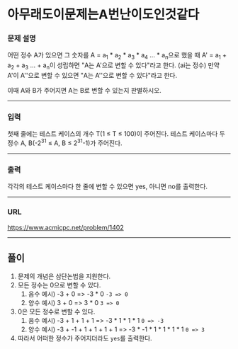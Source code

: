 # 아무래도이문제는A번난이도인것같다

### 문제 설명

어떤 정수 A가 있으면 그 숫자를 A = a<sub>1</sub> * a<sub>2</sub> * a<sub>3</sub> * a<sub>4</sub> ... * a<sub>n</sub>으로 했을 때 A' = a<sub>1</sub> + a<sub>2</sub> + a<sub>3</sub> ... + a<sub>n</sub>이 성립하면 "A는 A'으로 변할 수 있다"라고 한다. (ai는 정수) 만약 A'이 A''으로 변할 수 있으면 "A는 A''으로 변할 수 있다"라고 한다.

이때 A와 B가 주어지면 A는 B로 변할 수 있는지 판별하시오.

-----------
### 입력

첫째 줄에는 테스트 케이스의 개수 T(1 ≤ T ≤ 100)이 주어진다. 테스트 케이스마다 두 정수 A, B(-2<sup>31</sup> ≤ A, B ≤ 2<sup>31</sup>-1)가 주어진다.

-----------
### 출력

각각의 테스트 케이스마다 한 줄에 변할 수 있으면 yes, 아니면 no를 출력한다.

-----------
### URL

https://www.acmicpc.net/problem/1402

-----------
## 풀이
1. 문제의 개념은 삼단논법을 지원한다.
2. 모든 정수는 0으로 변할 수 있다.
   1. 음수 예시) -3 + 0 => -3 * 0 `-3 => 0`
   2. 양수 예시) 3 + 0 => 3 * 0 `3 => 0`
3. 0은 모든 정수로 변할 수 있다.
   1. 음수 예시) -3 + 1 + 1 + 1 => -3 * 1 * 1 * 1 `0 => -3`
   2. 양수 예시) -3 + -1 + 1 + 1 + 1 + 1 => -3 * -1 * 1 * 1 * 1 * 1 `0 => 3`
4. 따라서 어떠한 정수가 주어지더라도 `yes`를 출력한다.